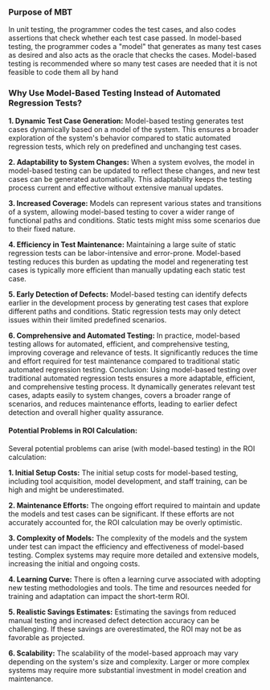 
### Purpose of MBT
In unit testing, the programmer codes the test cases, and also codes
assertions that check whether each test case passed. In model-based testing,
the programmer codes a "model" that generates as many test cases as desired
and also acts as the oracle that checks the cases. Model-based testing is
recommended where so many test cases are needed that it is not feasible to
code them all by hand


 ### Why Use Model-Based Testing Instead of Automated Regression Tests?

**1. Dynamic Test Case Generation:**
Model-based testing generates test cases dynamically based on a model of the system. This ensures a broader exploration of the system's behavior compared to static automated regression tests, which rely on predefined and unchanging test cases.

**2. Adaptability to System Changes:**
When a system evolves, the model in model-based testing can be updated to reflect these changes, and new test cases can be generated automatically. This adaptability keeps the testing process current and effective without extensive manual updates.

**3. Increased Coverage:**
Models can represent various states and transitions of a system, allowing model-based testing to cover a wider range of functional paths and conditions. Static tests might miss some scenarios due to their fixed nature.

**4. Efficiency in Test Maintenance:**
Maintaining a large suite of static regression tests can be labor-intensive and error-prone. Model-based testing reduces this burden as updating the model and regenerating test cases is typically more efficient than manually updating each static test case.

**5. Early Detection of Defects:**
Model-based testing can identify defects earlier in the development process by generating test cases that explore different paths and conditions. Static regression tests may only detect issues within their limited predefined scenarios.

**6. Comprehensive and Automated Testing:**
In practice, model-based testing allows for automated, efficient, and comprehensive testing, improving coverage and relevance of tests. It significantly reduces the time and effort required for test maintenance compared to traditional static automated regression testing.
Conclusion:
Using model-based testing over traditional automated regression tests ensures a more adaptable, efficient, and comprehensive testing process. It dynamically generates relevant test cases, adapts easily to system changes, covers a broader range of scenarios, and reduces maintenance efforts, leading to earlier defect detection and overall higher quality assurance.

#### Potential Problems in ROI Calculation:
Several potential problems can arise (with model-based testing) in the ROI calculation:

**1. Initial Setup Costs:**
The initial setup costs for model-based testing, including tool acquisition, model development, and staff training, can be high and might be underestimated.

**2. Maintenance Efforts:**
The ongoing effort required to maintain and update the models and test cases can be significant. If these efforts are not accurately accounted for, the ROI calculation may be overly optimistic.

**3. Complexity of Models:**
The complexity of the models and the system under test can impact the efficiency and effectiveness of model-based testing. Complex systems may require more detailed and extensive models, increasing the initial and ongoing costs.

**4. Learning Curve:**
There is often a learning curve associated with adopting new testing methodologies and tools. The time and resources needed for training and adaptation can impact the short-term ROI.

**5. Realistic Savings Estimates:**
Estimating the savings from reduced manual testing and increased defect detection accuracy can be challenging. If these savings are overestimated, the ROI may not be as favorable as projected.

**6. Scalability:**
The scalability of the model-based approach may vary depending on the system's size and complexity. Larger or more complex systems may require more substantial investment in model creation and maintenance.
